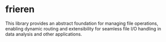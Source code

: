 # frieren
This library provides an abstract foundation for managing file operations, enabling dynamic routing and extensibility for seamless file I/O handling in data analysis and other applications.
